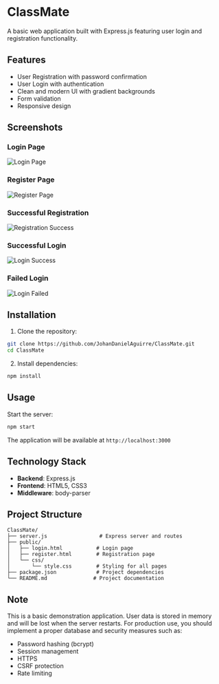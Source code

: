 # ClassMate

A basic web application built with Express.js featuring user login and registration functionality.

## Features

- User Registration with password confirmation
- User Login with authentication
- Clean and modern UI with gradient backgrounds
- Form validation
- Responsive design

## Screenshots

### Login Page
![Login Page](https://github.com/user-attachments/assets/f210b8bd-069d-40af-848e-9a7cd95c4f2c)

### Register Page
![Register Page](https://github.com/user-attachments/assets/ea7bc3a7-354c-4b1a-8ec2-7ec1c0230d26)

### Successful Registration
![Registration Success](https://github.com/user-attachments/assets/28a0337e-e070-4033-8b07-44784a1f373d)

### Successful Login
![Login Success](https://github.com/user-attachments/assets/475fa34e-b423-4fe1-8510-4d44cf2ca593)

### Failed Login
![Login Failed](https://github.com/user-attachments/assets/dfc15cf9-5612-42b1-9ab1-8923880ed367)

## Installation

1. Clone the repository:
```bash
git clone https://github.com/JohanDanielAguirre/ClassMate.git
cd ClassMate
```

2. Install dependencies:
```bash
npm install
```

## Usage

Start the server:
```bash
npm start
```

The application will be available at `http://localhost:3000`

## Technology Stack

- **Backend**: Express.js
- **Frontend**: HTML5, CSS3
- **Middleware**: body-parser

## Project Structure

```
ClassMate/
├── server.js                 # Express server and routes
├── public/
│   ├── login.html           # Login page
│   ├── register.html        # Registration page
│   └── css/
│       └── style.css        # Styling for all pages
├── package.json             # Project dependencies
└── README.md               # Project documentation
```

## Note

This is a basic demonstration application. User data is stored in memory and will be lost when the server restarts. For production use, you should implement a proper database and security measures such as:
- Password hashing (bcrypt)
- Session management
- HTTPS
- CSRF protection
- Rate limiting